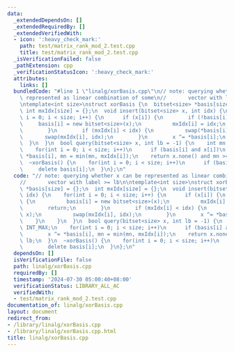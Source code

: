 ```yaml
---
data:
  _extendedDependsOn: []
  _extendedRequiredBy: []
  _extendedVerifiedWith:
  - icon: ':heavy_check_mark:'
    path: test/matrix_rank_mod_2.test.cpp
    title: test/matrix_rank_mod_2.test.cpp
  _isVerificationFailed: false
  _pathExtension: cpp
  _verificationStatusIcon: ':heavy_check_mark:'
  attributes:
    links: []
  bundledCode: "#line 1 \"linalg/xorBasis.cpp\"\n// note: querying whether x can be\
    \ represented as linear combination of some\n//       vector with label >= lb\n\
    \ntemplate<int size>\nstruct xorBasis {\n  bitset<size> *basis[size] = {};\n \
    \ int mxIdx[size] = {};\n  void insert(bitset<size> x, int idx) {\n    for(int\
    \ i = 0; i < size; i++) {\n      if (x[i]) {\n        if (!basis[i]) {\n     \
    \     basis[i] = new bitset<size>(x);\n          mxIdx[i] = idx;\n          return;\n\
    \        }\n        if (mxIdx[i] < idx) {\n          swap(*basis[i], x);\n   \
    \       swap(mxIdx[i], idx);\n        }\n        x ^= *basis[i];\n      }\n  \
    \  }\n  }\n  bool query(bitset<size> x, int lb = -1) {\n    int mn = INT_MAX;\n\
    \    for(int i = 0; i < size; i++)\n      if (basis[i] and x[i])\n        x ^=\
    \ *basis[i], mn = min(mn, mxIdx[i]);\n    return x.none() and mn >= lb;\n  }\n\
    \  ~xorBasis() {\n    for(int i = 0; i < size; i++)\n      if (basis[i])\n   \
    \     delete basis[i];\n  }\n};\n"
  code: "// note: querying whether x can be represented as linear combination of some\n\
    //       vector with label >= lb\n\ntemplate<int size>\nstruct xorBasis {\n  bitset<size>\
    \ *basis[size] = {};\n  int mxIdx[size] = {};\n  void insert(bitset<size> x, int\
    \ idx) {\n    for(int i = 0; i < size; i++) {\n      if (x[i]) {\n        if (!basis[i])\
    \ {\n          basis[i] = new bitset<size>(x);\n          mxIdx[i] = idx;\n  \
    \        return;\n        }\n        if (mxIdx[i] < idx) {\n          swap(*basis[i],\
    \ x);\n          swap(mxIdx[i], idx);\n        }\n        x ^= *basis[i];\n  \
    \    }\n    }\n  }\n  bool query(bitset<size> x, int lb = -1) {\n    int mn =\
    \ INT_MAX;\n    for(int i = 0; i < size; i++)\n      if (basis[i] and x[i])\n\
    \        x ^= *basis[i], mn = min(mn, mxIdx[i]);\n    return x.none() and mn >=\
    \ lb;\n  }\n  ~xorBasis() {\n    for(int i = 0; i < size; i++)\n      if (basis[i])\n\
    \        delete basis[i];\n  }\n};\n"
  dependsOn: []
  isVerificationFile: false
  path: linalg/xorBasis.cpp
  requiredBy: []
  timestamp: '2024-07-30 05:00:40+08:00'
  verificationStatus: LIBRARY_ALL_AC
  verifiedWith:
  - test/matrix_rank_mod_2.test.cpp
documentation_of: linalg/xorBasis.cpp
layout: document
redirect_from:
- /library/linalg/xorBasis.cpp
- /library/linalg/xorBasis.cpp.html
title: linalg/xorBasis.cpp
---
```

